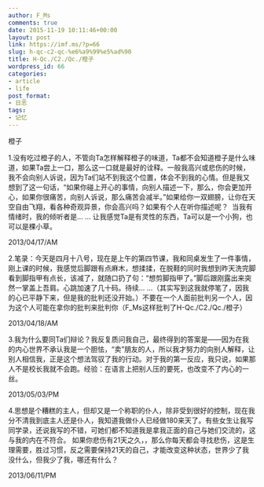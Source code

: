 ```yaml
---
author: F_Ms
comments: true
date: 2015-11-19 10:11:46+00:00
layout: post
link: https://imf.ms/?p=66
slug: h-qc-c2-qc-%e6%a9%99%e5%ad%90
title: H-Qc./C2./Qc./橙子
wordpress_id: 66
categories:
- article
- life
post_format:
- 日志
tags:
- 记忆
---
```


橙子

1.没有吃过橙子的人，不管向Ta怎样解释橙子的味道，Ta都不会知道橙子是什么味道，如果Ta尝上一口，那么这一口就是最好的诠释。一般我高兴或悲伤的时候，我不会向别人诉说，因为Ta们站不到我这个位置，体会不到我的心情。但是我又想到了这一句话，“如果你碰上开心的事情，向别人描述一下，那么，你会更加开心，如果你很痛苦，向别人诉说，那么痛苦会减半。”如果给你一双翅膀，让你在天空自由飞翔，看各种奇观异景，你会高兴吗？如果有个人在听你描述呢？  当我有情绪时，我的倾听者是... ... 让我感觉Ta是有灵性的东西，Ta可以是一个小狗，也可以是棵小草。

2013/04/17/AM

2.笔录：今天是四月十八号，现在是上午的第四节课，我和同桌发生了一件事情，刚上课的时候，我感觉后脚跟有点麻木，想揉揉，在脱鞋的同时我想到昨天洗完脚看到脚指甲有点长，该减了，就随口扔了句：“想剪脚指甲了。”脚后跟刚露出来突然一掌盖上吾肩。心跳加速了几十码。待续... ...（其实写到这我就停笔了，因我的心已平静下来，但是我的批判还没开始。）不要在一个人面前批判另一个人，因为这个人可能在拿你的批判来批判你（F_Ms这样批判了H-Qc./C2./Qc./橙子）

2013/04/18/AM

3.我为什么要同Ta们辩论？我反复质问我自己，最终得到的答案是——因为在我的内心世界不承认我是一个胆怯，“卖”朋友的人，所以我才努力的向别人解释，让别人相信我，正是这个想法驾驭了我的行动。对于我的第一反应，我只说，如果那人不是校长我就不会跑。经验：在语言上把别人压的要死，也改变不了内心的一丝。

2013/05/03/PM

4.思想是个糟糕的主人，但却又是一个称职的仆人，除非受到很好的控制，现在我分不清我到底主人还是仆人，我知道我做仆人已经做180来天了。有些女生让我写同学录，还说我写的不错，可她们都不知道我是拿我正面的自己与她们交流的，这与我的内在不符合。
如果你悲伤有21天之久，，那么你每天都会寻找悲伤，这是生理需要，胜过习惯，反之需要保持21天的自己，才能改变这种状态，世界少了我没什么，但我少了我，哪还有什么？

2013/06/11/PM

